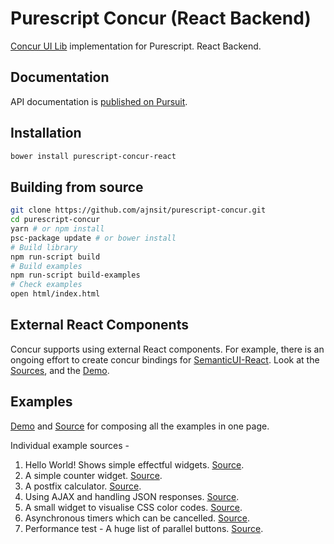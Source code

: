 # Purescript Concur (React Backend)

[Concur UI Lib](https://github.com/ajnsit/concur) implementation for Purescript. React Backend.

## Documentation

API documentation is [published on Pursuit](https://pursuit.purescript.org/packages/purescript-concur-react).

## Installation

```bash
bower install purescript-concur-react
```

## Building from source

```bash
git clone https://github.com/ajnsit/purescript-concur.git
cd purescript-concur
yarn # or npm install
psc-package update # or bower install
# Build library
npm run-script build
# Build examples
npm run-script build-examples
# Check examples
open html/index.html
```

## External React Components

Concur supports using external React components. For example, there is an ongoing effort to create concur bindings for [SemanticUI-React](https://react.semantic-ui.com). Look at the [Sources](https://github.com/ajnsit/purescript-concur-semantic), and the [Demo](https://ajnsit.github.io/purescript-concur-semantic/).

## Examples

[Demo](https://ajnsit.github.io/purescript-concur/) and [Source](https://github.com/ajnsit/purescript-concur/blob/master/src/Test/Main.purs) for composing all the examples in one page.

Individual example sources -

1. Hello World! Shows simple effectful widgets. [Source](https://github.com/ajnsit/purescript-concur/blob/master/src/Test/Hello.purs).
2. A simple counter widget. [Source](https://github.com/ajnsit/purescript-concur/blob/master/src/Test/Counter.purs).
3. A postfix calculator. [Source](https://github.com/ajnsit/purescript-concur/blob/master/src/Test/Calc.purs).
4. Using AJAX and handling JSON responses. [Source](https://github.com/ajnsit/purescript-concur/blob/master/src/Test/Ajax.purs).
5. A small widget to visualise CSS color codes. [Source](https://github.com/ajnsit/purescript-concur/blob/master/src/Test/Color.purs).
6. Asynchronous timers which can be cancelled. [Source](https://github.com/ajnsit/purescript-concur/blob/master/src/Test/Timers.purs).
7. Performance test - A huge list of parallel buttons. [Source](https://github.com/ajnsit/purescript-concur/blob/master/src/Test/SlowButtonList.purs).
